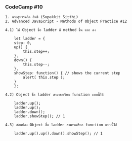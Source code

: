 ### CodeCamp #10
    1. นายสุพรรคกิจ สิทธิ (Supakkit Sitthi)
    2. Advanced JavaScript - Methods of Object Practice #12

    4.1) ให้ Object ชื่อ ladder มี method ขึ้น และ ลง

        let ladder = {
        step: 0,
        up() {
            this.step++;
        },
        down() {
            this.step--;
        },
        showStep: function() { // shows the current step
            alert( this.step );
        }
        };

    4.2) Object ชื่อ ladder สามารถเรียก function แบบนี้ได้

        ladder.up();
        ladder.up();
        ladder.down();
        ladder.showStep(); // 1

    4.3) ดัดแปลง Object ชื่อ ladder สามารถเรียก function แบบนี้ได้

        ladder.up().up().down().showStep(); // 1